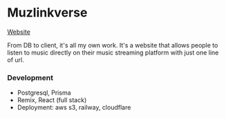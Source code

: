 # Muzlinkverse

[Website](https://muzlinkverse.com)

From DB to client, it's all my own work. It's a website that allows people to listen to music directly on their music streaming platform with just one line of url.

### Development
- Postgresql, Prisma
- Remix, React (full stack)
- Deployment: aws s3, railway, cloudflare
